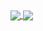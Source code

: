 <a href="https://github.com/anuraghazra/github-readme-stats">
  <img align="center" src="https://github-readme-stats.vercel.app/api?username=goddice&count_private=true&show_icons=true&include_all_commits=true&hide_border=true&hide_title=true" />
</a>
<a href="https://github.com/anuraghazra/github-readme-stats">
  <img align="center" src="https://github-readme-stats.vercel.app/api/top-langs/?username=goddice&langs_count=3&hide_title=true&hide_border=true" />
</a>
